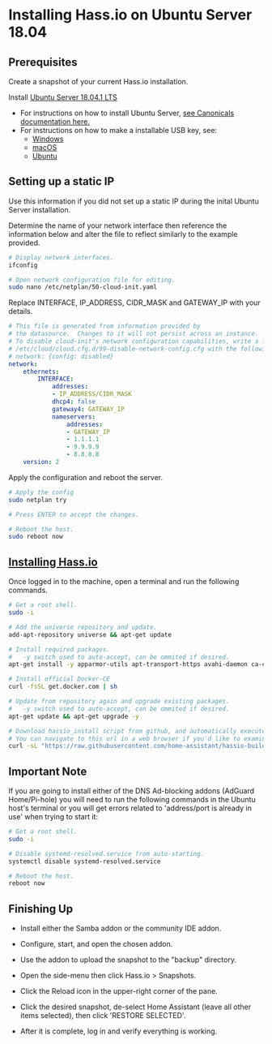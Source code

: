 # Installing Hass.io on Ubuntu Server 18.04

## Prerequisites

Create a snapshot of your current Hass.io installation.

Install [Ubuntu Server 18.04.1 LTS](https://www.ubuntu.com/download/server)

* For instructions on how to install Ubuntu Server, [see Canonicals documentation here.](https://tutorials.ubuntu.com/tutorial/tutorial-install-ubuntu-server#0)
* For instructions on how to make a installable USB key, see:
  * [Windows](https://tutorials.ubuntu.com/tutorial/tutorial-create-a-usb-stick-on-windows#0)
  * [macOS](https://tutorials.ubuntu.com/tutorial/tutorial-create-a-usb-stick-on-macos#0)
  * [Ubuntu](https://tutorials.ubuntu.com/tutorial/tutorial-create-a-usb-stick-on-ubuntu#0)


## Setting up a static IP

Use this information if you did not set up a static IP during the inital Ubuntu Server installation. 

Determine the name of your network interface then reference the information below and alter the file to reflect similarly to the example provided.

```bash
# Display network interfaces.
ifconfig

# Open network configuration file for editing.
sudo nano /etc/netplan/50-cloud-init.yaml
```

Replace INTERFACE, IP_ADDRESS, CIDR_MASK and GATEWAY_IP with your details.

```yaml
# This file is generated from information provided by
# the datasource.  Changes to it will not persist across an instance.
# To disable cloud-init's network configuration capabilities, write a file
# /etc/cloud/cloud.cfg.d/99-disable-network-config.cfg with the following:
# network: {config: disabled}
network:
    ethernets:
        INTERFACE:
            addresses:
            - IP_ADDRESS/CIDR_MASK
            dhcp4: false
            gateway4: GATEWAY_IP
            nameservers:
                addresses:
                - GATEWAY_IP
                - 1.1.1.1
                - 9.9.9.9
                - 8.8.8.8
    version: 2

```

Apply the configuration and reboot the server.

```bash
# Apply the config
sudo netplan try

# Press ENTER to accept the changes.

# Reboot the host.
sudo reboot now
```

## [Installing Hass.io](https://www.home-assistant.io/hassio/installation/#alternative-install-on-generic-linux-server)

Once logged in to the machine, open a terminal and run the following commands.

```bash
# Get a root shell.
sudo -i

# Add the universe repository and update.
add-apt-repository universe && apt-get update

# Install required packages.
#   -y switch used to auto-accept, can be ommited if desired.
apt-get install -y apparmor-utils apt-transport-https avahi-daemon ca-certificates curl dbus jq network-manager socat software-properties-common

# Install official Docker-CE
curl -fsSL get.docker.com | sh

# Update from repository again and upgrade existing packages.
#   -y switch used to auto-accept, can be ommited if desired.
apt-get update && apt-get upgrade -y

# Download hassio_install script from github, and automatically execute it in a bash shell.
# You can navigate to this url in a web browser if you'd like to examine the script before running.
curl -sL "https://raw.githubusercontent.com/home-assistant/hassio-build/master/install/hassio_install" | bash -s
```

## Important Note

If you are going to install either of the DNS Ad-blocking addons (AdGuard Home/Pi-hole) you will need to run the following commands in the Ubuntu host's terminal or you will get errors related to 'address/port is already in use' when trying to start it:

```bash
# Get a root shell.
sudo -i

# Disable systemd-resolved.service from auto-starting.
systemctl disable systemd-resolved.service

# Reboot the host.
reboot now
```

## Finishing Up

* Install either the Samba addon or the community IDE addon.

* Configure, start, and open the chosen addon.

* Use the addon to upload the snapshot to the "backup" directory.

* Open the side-menu then click Hass.io > Snapshots.

* Click the Reload icon in the upper-right corner of the pane.

* Click the desired snapshot, de-select Home Assistant (leave all other items selected), then click 'RESTORE SELECTED'.

* After it is complete, log in and verify everything is working.
